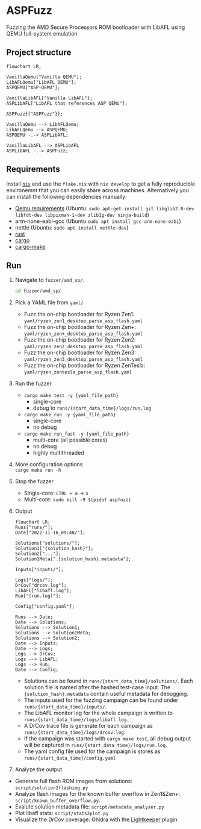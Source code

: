 # ASPFuzz

Fuzzing the AMD Secure Processors ROM bootloader with LibAFL using QEMU full-system emulation

## Project structure

```mermaid
flowchart LR;

VanillaQemu["Vanilla QEMU"];
LibAFLQemu["LibAFL QEMU"];
ASPQEMU["ASP-QEMU"];

VanillaLibAFL["Vanilla LibAFL"];
ASPLibAFL["LibAFL that references ASP QEMU"];

ASPFuzz{{"ASPFuzz"}};

VanillaQemu --> LibAFLQemu;
LibAFLQemu --> ASPQEMU;
ASPQEMU -.-> ASPLibAFL;

VanillaLibAFL --> ASPLibAFL
ASPLibAFL -.-> ASPFuzz;
```

## Requirements

Install [`nix`](https://lix.systems/install/)  and use the `flake.nix` with `nix develop` to get a fully reproducible environemnt
that you can easily share across machines.
Alternatively you can install the following dependencies manually:

- [Qemu requirements](https://wiki.qemu.org/Hosts/Linux) (Ubuntu: `sudo apt-get install git libglib2.0-dev libfdt-dev libpixman-1-dev zlib1g-dev ninja-build`)
- arm-none-eabi-gcc (Ubuntu `sudo apt install gcc-arm-none-eabi`)
- nettle (Ubuntu: `sudo apt install nettle-dev`)
- [rust](https://www.rust-lang.org/tools/install)
- [cargo](https://doc.rust-lang.org/cargo/getting-started/installation.html)
- [cargo-make](https://github.com/sagiegurari/cargo-make)

## Run

1. Navigate to `fuzzer/amd_sp/`.

    ```bash
    cd fuzzer/amd_sp/
    ```

2. Pick a YAML file from `yaml/`
   - Fuzz the on-chip bootloader for Ryzen Zen1: `yaml/ryzen_zen1_desktop_parse_asp_flash.yaml`
   - Fuzz the on-chip bootloader for Ryzen Zen+: `yaml/ryzen_zen+_desktop_parse_asp_flash.yaml`
   - Fuzz the on-chip bootloader for Ryzen Zen2: `yaml/ryzen_zen2_desktop_parse_asp_flash.yaml`
   - Fuzz the on-chip bootloader for Ryzen Zen3: `yaml/ryzen_zen3_desktop_parse_asp_flash.yaml`
   - Fuzz the on-chip bootloader for Ryzen ZenTesla: `yaml/ryzen_zentesla_parse_asp_flash.yaml`
3. Run the fuzzer
   - `cargo make test -y {yaml_file_path}`
     - single-core
     - debug to `runs/{start_data_time}/logs/run.log`
   - `cargo make run -y {yaml_file_path}`
     - single-core
     - no debug
   - `cargo make run_fast -y {yaml_file_path}`
     - multi-core (all possible cores)
     - no debug
     - highly multithreaded
4. More configuration options\
  `cargo make run -h`
5. Stop the fuzzer
   - Single-core: `CTRL + a` -> `x`
   - Multi-core: `sudo kill -9 $(pidof aspfuzz)`
6. Output

    ```mermaid
    flowchart LR;
    Runs["runs/"];
    Date["2022-11-16_09:48/"];

    Solutions["solutions/"];
    Solution1["{solution_hash}"];
    Solution2["..."];
    Solution1Meta[".{solution_hash}.metadata"];

    Inputs["inputs/"];

    Logs["logs/"];
    DrCov["drcov.log"];
    LibAFL["libafl.log"];
    Run["(run.log)"];

    Config["config.yaml"];

    Runs --> Date;
    Date --> Solutions;
    Solutions --> Solution1;
    Solutions --> Solution1Meta;
    Solutions --> Solution2;
    Date --> Inputs;
    Date --> Logs;
    Logs --> DrCov;
    Logs --> LibAFL;
    Logs --> Run;
    Date --> Config;
    ```

   - Solutions can be found in `runs/{start_data_time}/solutions/`. Each solution file is named after the hashed test-case input. The `.{solution_hash}.metadata` contain useful metadata for debugging.
   - The inputs used for the fuzzing campaign can be found under `runs/{start_data_time}/inputs/`.
   - The LibAFL monitor log for the whole campaign is written to `runs/{start_data_time}/logs/libafl.log`.
   - A DrCov trace file is generate for each campaign as `runs/{start_data_time}/logs/drcov.log`.
   - If the campaign was started with `cargo make test`, all debug output will be captured in `runs/{start_data_time}/logs/run.log`.
   - The yaml config file used for the campaign is stores as `runs/{start_data_time}/config.yaml`

3. Analyze the output

- Generate full flash ROM images from solutions: `script/solution2flashimg.py`
- Analyze flash images for the known buffer overflow in Zen1&Zen+: `script/known_buffer_overflow.py`.
- Evalute solution metadata file: `script/metadata_analyser.py`
- Plot libafl stats: `script/stats2plot.py`
- Visualize the DrCov coverage: Ghidra with the [Lightkeeper](https://github.com/WorksButNotTested/lightkeeper) plugin
